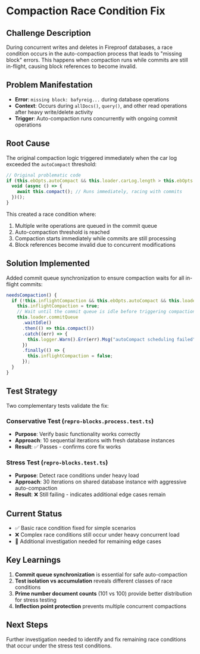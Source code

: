 # Compaction Race Condition Fix

## Challenge Description

During concurrent writes and deletes in Fireproof databases, a race condition occurs in the auto-compaction process that leads to "missing block" errors. This happens when compaction runs while commits are still in-flight, causing block references to become invalid.

## Problem Manifestation

- **Error**: `missing block: bafyreig...` during database operations
- **Context**: Occurs during `allDocs()`, `query()`, and other read operations after heavy write/delete activity
- **Trigger**: Auto-compaction runs concurrently with ongoing commit operations

## Root Cause

The original compaction logic triggered immediately when the car log exceeded the `autoCompact` threshold:

```typescript
// Original problematic code
if (this.ebOpts.autoCompact && this.loader.carLog.length > this.ebOpts.autoCompact) {
  void (async () => {
    await this.compact(); // Runs immediately, racing with commits
  })();
}
```

This created a race condition where:
1. Multiple write operations are queued in the commit queue
2. Auto-compaction threshold is reached
3. Compaction starts immediately while commits are still processing
4. Block references become invalid due to concurrent modifications

## Solution Implemented

Added commit queue synchronization to ensure compaction waits for all in-flight commits:

```typescript
needsCompaction() {
  if (!this.inflightCompaction && this.ebOpts.autoCompact && this.loader.carLog.length > this.ebOpts.autoCompact) {
    this.inflightCompaction = true;
    // Wait until the commit queue is idle before triggering compaction
    this.loader.commitQueue
      .waitIdle()
      .then(() => this.compact())
      .catch((err) => {
        this.logger.Warn().Err(err).Msg("autoCompact scheduling failed");
      })
      .finally(() => {
        this.inflightCompaction = false;
      });
  }
}
```

## Test Strategy

Two complementary tests validate the fix:

### Conservative Test (`repro-blocks.process.test.ts`)
- **Purpose**: Verify basic functionality works correctly
- **Approach**: 10 sequential iterations with fresh database instances
- **Result**: ✅ Passes - confirms core fix works

### Stress Test (`repro-blocks.test.ts`)
- **Purpose**: Detect race conditions under heavy load
- **Approach**: 30 iterations on shared database instance with aggressive auto-compaction
- **Result**: ❌ Still failing - indicates additional edge cases remain

## Current Status

- ✅ Basic race condition fixed for simple scenarios
- ❌ Complex race conditions still occur under heavy concurrent load
- 🔄 Additional investigation needed for remaining edge cases

## Key Learnings

1. **Commit queue synchronization** is essential for safe auto-compaction
2. **Test isolation vs accumulation** reveals different classes of race conditions
3. **Prime number document counts** (101 vs 100) provide better distribution for stress testing
4. **Inflection point protection** prevents multiple concurrent compactions

## Next Steps

Further investigation needed to identify and fix remaining race conditions that occur under the stress test conditions.
